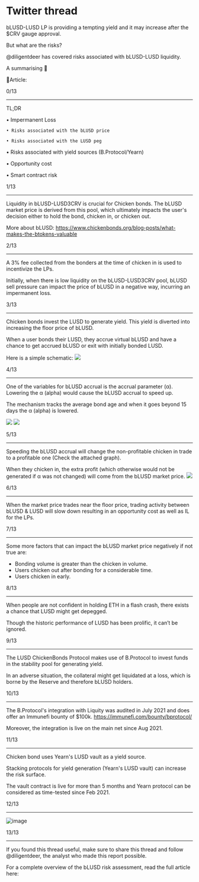 # Twitter thread

bLUSD-LUSD LP is providing a tempting yield and it may increase after the $CRV gauge approval.

But what are the risks?

@diligentdeer has covered risks associated with bLUSD-LUSD liquidity. 

A summarising  🧵   

📜Article:

0/13

---
TL;DR

• Impermanent Loss

    • Risks associated with the bLUSD price
    
    • Risks associated with the LUSD peg
    
• Risks associated with yield sources (B.Protocol/Yearn)

• Opportunity cost

• Smart contract risk

1/13

---
Liquidity in bLUSD-LUSD3CRV is crucial for Chicken bonds. The bLUSD market price is derived from this pool, which ultimately impacts the user's decision either to hold the bond, chicken in, or chicken out.

More about bLUSD: https://www.chickenbonds.org/blog-posts/what-makes-the-btokens-valuable

2/13

---

A 3% fee collected from the bonders at the time of chicken in is used to incentivize the LPs.

Initially, when there is low liquidity on the bLUSD-LUSD3CRV pool, bLUSD sell pressure can impact the price of bLUSD in a negative way, incurring an impermanent loss.

3/13

---

Chicken bonds invest the LUSD to generate yield. This yield is diverted into increasing the floor price of bLUSD.

When a user bonds their LUSD, they accrue virtual bLUSD and have a chance to get accrued bLUSD or exit with initially bonded LUSD.

Here is a simple schematic:
![](https://lh6.googleusercontent.com/ZIZUjpj4yUH2lTPfJgC7jmBVJkkegK4eEksZf_2knaZDFrQNeLCUCS1WAoDeaI436GjWWbrHfILcqGECNYI0ABXLP6f_a4LmG_9xcWareS_WHyWxtC7O_CnUC8DgQ7wWOjl9Zd-FgoR_Lt3VdZ1ld-6oIJcC0fYFBORiaAxgv5Zqee43PycL3LzjGoXIEA)

4/13

---
One of the variables for bLUSD accrual is the accrual parameter (α). 
Lowering the α (alpha) would cause the bLUSD accrual to speed up.

The mechanism tracks the average bond age and when it goes beyond 15 days the α (alpha) is lowered.

![](https://lh4.googleusercontent.com/k3o7OuY1SC95kNCOCsNumC7Lx1gjbdQkyLl4HCL4-oizhUWdB9gK93Hj60Hd0ha8w_7DTDtEdPsZn3WMFSDNIDEX1_kTVOLRmtMwu2P2pOkzYM15ymjMfkJcKKtbvuQLboZMUjxHGmz-FPBTt2MmJJV-6TjarZAhM_kGG16EcnHbRhN_AIHHey4C_2DMfg)
![](https://typefully-user-uploads.s3.amazonaws.com/img/original/46439/d01dfb79-0c49-4330-8f71-01dc52ad9db1.png?response-cache-control=no-cache&AWSAccessKeyId=AKIAVTJZGL3H4SWWVYIT&Signature=ZDT7P%2BBeWZ2a3Xv3Zq5UiBV2SSs%3D&Expires=1668487301)

5/13

---
Speeding the bLUSD accrual will change the non-profitable chicken in trade to a profitable one (Check the attached graph).

When they chicken in, the extra profit (which otherwise would not be generated if α was not changed) will come from the bLUSD market price.
![](https://typefully-user-uploads.s3.amazonaws.com/img/original/46439/150a8e3c-146e-4d39-9403-f50beec015fb.PNG?response-cache-control=no-cache&AWSAccessKeyId=AKIAVTJZGL3H4SWWVYIT&Signature=LpnpMSDBVuSyTylyXyYBAgTIyaU%3D&Expires=1668488233)

6/13

---
When the market price trades near the floor price, trading activity between bLUSD & LUSD will slow down resulting in an opportunity cost as well as IL for the LPs.

7/13

---
Some more factors that can impact the bLUSD market price negatively if not true are:

- Bonding volume is greater than the chicken in volume.
- Users chicken out after bonding for a considerable time.
- Users chicken in early.


8/13

---
When people are not confident in holding ETH in a flash crash, there exists a chance that LUSD might get depegged.

Though the historic performance of LUSD has been prolific, it can’t be ignored.


9/13

---
The LUSD ChickenBonds Protocol makes use of B.Protocol to invest funds in the stability pool for generating yield. 

In an adverse situation, the collateral might get liquidated at a loss, which is borne by the Reserve and therefore bLUSD holders.

10/13

---
The B.Protocol's integration with Liquity was audited in July 2021 and does offer an Immunefi bounty of $100k. https://immunefi.com/bounty/bprotocol/

Moreover, the integration is live on the main net since Aug 2021.

11/13

---
Chicken bond uses Yearn's LUSD vault as a yield source.

Stacking protocols for yield generation (Yearn's LUSD vault) can increase the risk surface. 

The vault contract is live for more than 5 months and Yearn protocol can be considered as time-tested since Feb 2021.

12/13


---
![image](https://user-images.githubusercontent.com/51072084/202838490-63b108c6-d8be-4c53-8ade-57ed639e103c.png)

13/13

---
If you found this thread useful, make sure to share this thread and follow
@diligentdeer, the analyst who made this report possible. 

For a complete overview of the bLUSD risk assessment, read the full article here:
